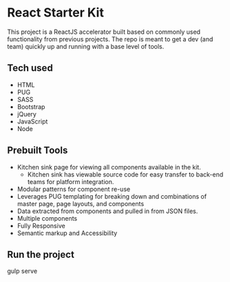 # React Starter Kit
This project is a ReactJS accelerator built based on commonly used functionality from previous projects. The repo is meant to get a dev (and team) quickly up and running with a base level of tools.

## Tech used
- HTML
- PUG
- SASS
- Bootstrap
- jQuery
- JavaScript
- Node

## Prebuilt Tools
- Kitchen sink page for viewing all components available in the kit.
    - Kitchen sink has viewable source code for easy transfer to back-end teams for platform integration.
- Modular patterns for component re-use
- Leverages PUG templating for breaking down and combinations of master page, page layouts, and components
- Data extracted from components and pulled in from JSON files.
- Multiple components
- Fully Responsive
- Semantic markup and Accessibility

## Run the project
gulp serve